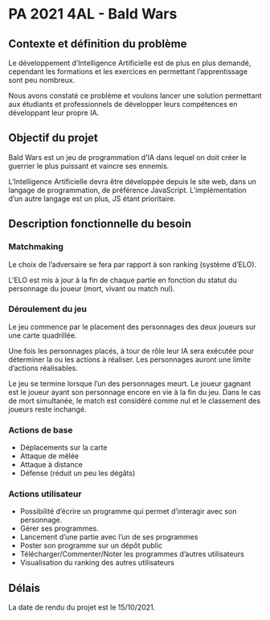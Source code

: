 # PA 2021 4AL - Bald Wars

## Contexte et définition du problème

Le développement d’Intelligence Artificielle est de plus en plus demandé, cependant les
formations et les exercices en permettant l’apprentissage sont peu nombreux.

Nous avons constaté ce problème et voulons lancer une solution permettant aux étudiants et
professionnels de développer leurs compétences en développant leur propre IA.

## Objectif du projet

Bald Wars est un jeu de programmation d'IA dans lequel on doit créer le guerrier le plus puissant et vaincre ses ennemis.

L’Intelligence Artificielle devra être développée depuis le site web, dans un langage de
programmation, de préférence JavaScript. L’implémentation d’un autre langage est un plus, JS étant prioritaire.

## Description fonctionnelle du besoin

### Matchmaking

Le choix de l’adversaire se fera par rapport à son ranking (système d’ELO).

L’ELO est mis à jour à la fin de chaque partie en fonction du statut du personnage du joueur (mort, vivant ou match nul).

### Déroulement du jeu

Le jeu commence par le placement des personnages des deux joueurs sur une carte quadrillée.

Une fois les personnages placés, à tour de rôle leur IA sera exécutée pour déterminer la ou les actions à réaliser. Les personnages auront une limite d’actions réalisables.

Le jeu se termine lorsque l’un des personnages meurt. Le joueur gagnant est le joueur ayant
son personnage encore en vie à la fin du jeu. Dans le cas de mort simultanée, le match est
considéré comme nul et le classement des joueurs reste inchangé.

### Actions de base

- Déplacements sur la carte
- Attaque de mêlée
- Attaque à distance
- Défense (réduit un peu les dégâts)

### Actions utilisateur

- Possibilité d’écrire un programme qui permet d’interagir avec son personnage.
- Gérer ses programmes.
- Lancement d’une partie avec l’un de ses programmes
- Poster son programme sur un dépôt public
- Télécharger/Commenter/Noter les programmes d’autres utilisateurs
- Visualisation du ranking des autres utilisateurs

## Délais

La date de rendu du projet est le 15/10/2021.
